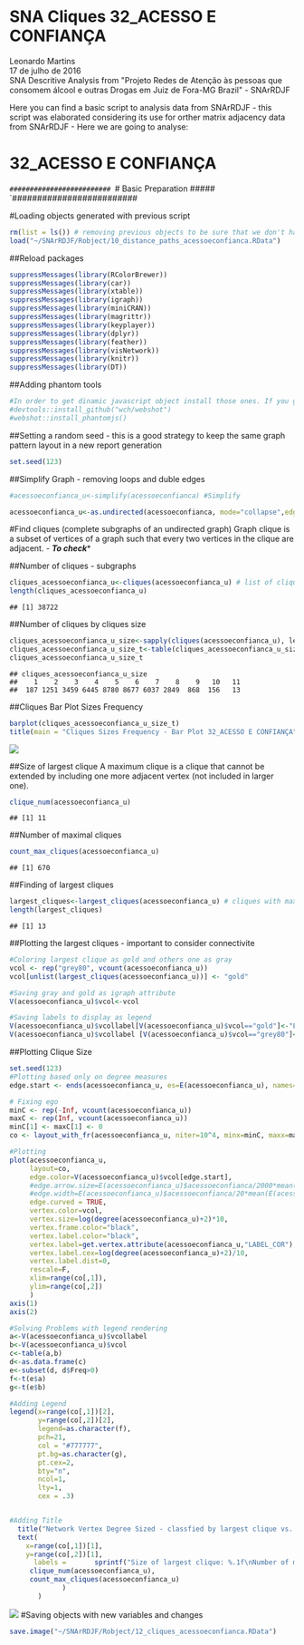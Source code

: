 # SNA Cliques 32_ACESSO E CONFIANÇA
Leonardo Martins  
17 de julho de 2016  
SNA Descritive Analysis from "Projeto Redes de Atenção às pessoas que consomem álcool e outras Drogas em Juiz de Fora-MG   Brazil"  - SNArRDJF

Here you can find a basic script to analysis data from SNArRDJF - this script was elaborated considering its use for orther matrix adjacency data from SNArRDJF - Here we are going to analyse:

# 32_ACESSO E CONFIANÇA

`#########################
`# Basic Preparation #####
`#########################

#Loading objects generated with previous script 

```r
rm(list = ls()) # removing previous objects to be sure that we don't have objects conflicts name
load("~/SNArRDJF/Robject/10_distance_paths_acessoeconfianca.RData")
```
##Reload packages

```r
suppressMessages(library(RColorBrewer))
suppressMessages(library(car))
suppressMessages(library(xtable))
suppressMessages(library(igraph))
suppressMessages(library(miniCRAN))
suppressMessages(library(magrittr))
suppressMessages(library(keyplayer))
suppressMessages(library(dplyr))
suppressMessages(library(feather))
suppressMessages(library(visNetwork))
suppressMessages(library(knitr))
suppressMessages(library(DT))
```
##Adding phantom tools

```r
#In order to get dinamic javascript object install those ones. If you get problems installing go to Stackoverflow.com and type your error to discover what to do. In some cases the libraries need to be intalled in outside R libs.
#devtools::install_github("wch/webshot")
#webshot::install_phantomjs()
```
##Setting a random seed - this is a good strategy to keep the same graph pattern layout in a new report generation

```r
set.seed(123)
```

##Simplify Graph - removing loops and duble edges 

```r
#acessoeconfianca_u<-simplify(acessoeconfianca) #Simplify

acessoeconfianca_u<-as.undirected(acessoeconfianca, mode="collapse",edge.attr.comb=list(weight="mean","ignore"))
```

#Find cliques (complete subgraphs of an undirected graph)
Graph clique is a subset of vertices of a graph such that every two vertices in the clique are adjacent. - ***To check****

##Number of cliques - subgraphs

```r
cliques_acessoeconfianca_u<-cliques(acessoeconfianca_u) # list of cliques 
length(cliques_acessoeconfianca_u)
```

```
## [1] 38722
```
##Number of cliques by cliques size

```r
cliques_acessoeconfianca_u_size<-sapply(cliques(acessoeconfianca_u), length) 
cliques_acessoeconfianca_u_size_t<-table(cliques_acessoeconfianca_u_size)
cliques_acessoeconfianca_u_size_t
```

```
## cliques_acessoeconfianca_u_size
##    1    2    3    4    5    6    7    8    9   10   11 
##  187 1251 3459 6445 8780 8677 6037 2849  868  156   13
```

##Cliques Bar Plot Sizes Frequency

```r
barplot(cliques_acessoeconfianca_u_size_t)
title(main = "Cliques Sizes Frequency - Bar Plot 32_ACESSO E CONFIANÇA", font.main = 4)
```

![](32_ACESSO_E_CONFIANÇA_12_cliques_files/figure-html/unnamed-chunk-8-1.png)<!-- -->

##Size of largest clique 
A maximum clique is a clique that cannot be extended by including one more adjacent vertex (not included in larger one). 

```r
clique_num(acessoeconfianca_u)
```

```
## [1] 11
```
##Number of maximal cliques

```r
count_max_cliques(acessoeconfianca_u)
```

```
## [1] 670
```
##Finding of largest cliques

```r
largest_cliques<-largest_cliques(acessoeconfianca_u) # cliques with max number of nodes
length(largest_cliques)
```

```
## [1] 13
```

##Plotting the largest cliques - important to consider connectivite 

```r
#Coloring largest clique as gold and others one as gray
vcol <- rep("grey80", vcount(acessoeconfianca_u))
vcol[unlist(largest_cliques(acessoeconfianca_u))] <- "gold"

#Saving gray and gold as igraph attribute
V(acessoeconfianca_u)$vcol<-vcol

#Saving labels to display as legend
V(acessoeconfianca_u)$vcollabel[V(acessoeconfianca_u)$vcol=="gold"]<-"Largets Clique"
V(acessoeconfianca_u)$vcollabel [V(acessoeconfianca_u)$vcol=="grey80"]<-"Others"
```
##Plotting Clique Size

```r
set.seed(123)
#Plotting based only on degree measures 
edge.start <- ends(acessoeconfianca_u, es=E(acessoeconfianca_u), names=F)[,1]

# Fixing ego
minC <- rep(-Inf, vcount(acessoeconfianca_u))
maxC <- rep(Inf, vcount(acessoeconfianca_u))
minC[1] <- maxC[1] <- 0
co <- layout_with_fr(acessoeconfianca_u, niter=10^4, minx=minC, maxx=maxC,miny=minC, maxy=maxC, weights=E(acessoeconfianca_u)$acessoeconfianca)

#Plotting
plot(acessoeconfianca_u, 
     layout=co,
     edge.color=V(acessoeconfianca_u)$vcol[edge.start],
     #edge.arrow.size=E(acessoeconfianca_u)$acessoeconfianca/2000*mean(E(acessoeconfianca_u)$acessoeconfianca),
     #edge.width=E(acessoeconfianca_u)$acessoeconfianca/20*mean(E(acessoeconfianca_u)$acessoeconfianca),
     edge.curved = TRUE,
     vertex.color=vcol,
     vertex.size=log(degree(acessoeconfianca_u)+2)*10,
     vertex.frame.color="black",
     vertex.label.color="black",
     vertex.label=get.vertex.attribute(acessoeconfianca_u,"LABEL_COR"),
     vertex.label.cex=log(degree(acessoeconfianca_u)+2)/10,
     vertex.label.dist=0,
     rescale=F,
     xlim=range(co[,1]), 
     ylim=range(co[,2])
     )
axis(1)
axis(2)

#Solving Problems with legend rendering 
a<-V(acessoeconfianca_u)$vcollabel
b<-V(acessoeconfianca_u)$vcol
c<-table(a,b)
d<-as.data.frame(c)
e<-subset(d, d$Freq>0)
f<-t(e$a)
g<-t(e$b)

#Adding Legend
legend(x=range(co[,1])[2], 
       y=range(co[,2])[2],
       legend=as.character(f),
       pch=21,
       col = "#777777", 
       pt.bg=as.character(g),
       pt.cex=2,
       bty="n", 
       ncol=1,
       lty=1,
       cex = .3)


#Adding Title
  title("Network Vertex Degree Sized - classfied by largest clique vs. others", sub = "Source: from authors ")  
  text( 
    x=range(co[,1])[1],
    y=range(co[,2])[1], 
      labels =       sprintf("Size of largest clique: %.1f\nNumber of maximal cliques: %.1f",
     clique_num(acessoeconfianca_u), 
     count_max_cliques(acessoeconfianca_u)
             )
       )
```

![](32_ACESSO_E_CONFIANÇA_12_cliques_files/figure-html/unnamed-chunk-13-1.png)<!-- -->
#Saving objects with new variables and changes

```r
save.image("~/SNArRDJF/Robject/12_cliques_acessoeconfianca.RData") 
```


